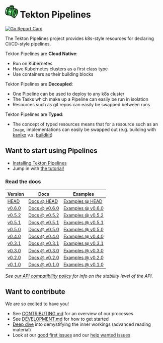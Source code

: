 # ![pipe](./pipe.png) Tekton Pipelines

[![Go Report Card](https://goreportcard.com/badge/tektoncd/pipeline)](https://goreportcard.com/report/tektoncd/pipeline)

The Tekton Pipelines project provides k8s-style resources for declaring
CI/CD-style pipelines.

Tekton Pipelines are **Cloud Native**:

- Run on Kubernetes
- Have Kubernetes clusters as a first class type
- Use containers as their building blocks

Tekton Pipelines are **Decoupled**:

- One Pipeline can be used to deploy to any k8s cluster
- The Tasks which make up a Pipeline can easily be run in isolation
- Resources such as git repos can easily be swapped between runs

Tekton Pipelines are **Typed**:

- The concept of typed resources means that for a resource such as an `Image`,
  implementations can easily be swapped out (e.g. building with
  [kaniko](https://github.com/GoogleContainerTools/kaniko) v.s.
  [buildkit](https://github.com/moby/buildkit))

## Want to start using Pipelines

- [Installing Tekton Pipelines](docs/install.md)
- Jump in with [the tutorial!](docs/tutorial.md)

### Read the docs

| Version | Docs | Examples |
| ------- | ---- | -------- |
| [HEAD](DEVELOPMENT.md#install-pipeline) | [Docs @ HEAD](/docs/README.md) | [Examples @ HEAD](/examples) |
| [v0.6.0](https://github.com/tektoncd/pipeline/releases/tag/v0.6.0) | [Docs @ v0.6.0](https://github.com/tektoncd/pipeline/tree/release-v0.6.x/docs#tekton-pipelines) | [Examples @ v0.6.0](https://github.com/tektoncd/pipeline/tree/v0.6.0/examples#examples) |
| [v0.5.2](https://github.com/tektoncd/pipeline/releases/tag/v0.5.2) | [Docs @ v0.5.2](https://github.com/tektoncd/pipeline/tree/v0.5.2/docs#tekton-pipelines) | [Examples @ v0.5.2](https://github.com/tektoncd/pipeline/tree/v0.5.2/examples#examples) |
| [v0.5.1](https://github.com/tektoncd/pipeline/releases/tag/v0.5.1) | [Docs @ v0.5.1](https://github.com/tektoncd/pipeline/tree/v0.5.1/docs#tekton-pipelines) | [Examples @ v0.5.1](https://github.com/tektoncd/pipeline/tree/v0.5.1/examples#examples) |
| [v0.5.0](https://github.com/tektoncd/pipeline/releases/tag/v0.5.0) | [Docs @ v0.5.0](https://github.com/tektoncd/pipeline/tree/v0.5.0/docs#tekton-pipelines) | [Examples @ v0.5.0](https://github.com/tektoncd/pipeline/tree/v0.5.0/examples#examples) |
| [v0.4.0](https://github.com/tektoncd/pipeline/releases/tag/v0.4.0) | [Docs @ v0.4.0](https://github.com/tektoncd/pipeline/tree/v0.4.0/docs#tekton-pipelines) | [Examples @ v0.4.0](https://github.com/tektoncd/pipeline/tree/v0.4.0/examples#examples) |
| [v0.3.1](https://github.com/tektoncd/pipeline/releases/tag/v0.3.1) | [Docs @ v0.3.1](https://github.com/tektoncd/pipeline/tree/v0.3.1/docs#tekton-pipelines) | [Examples @ v0.3.1](https://github.com/tektoncd/pipeline/tree/v0.3.1/examples#examples) |
| [v0.3.0](https://github.com/tektoncd/pipeline/releases/tag/v0.3.0) | [Docs @ v0.3.0](https://github.com/tektoncd/pipeline/tree/v0.3.0/docs#tekton-pipelines) | [Examples @ v0.3.0](https://github.com/tektoncd/pipeline/tree/v0.3.0/examples#examples) |
| [v0.2.0](https://github.com/tektoncd/pipeline/releases/tag/v0.2.0) | [Docs @ v0.2.0](https://github.com/tektoncd/pipeline/tree/v0.2.0/docs#tekton-pipelines) | [Examples @ v0.2.0](https://github.com/tektoncd/pipeline/tree/v0.2.0/examples#examples) |
| [v0.1.0](https://github.com/tektoncd/pipeline/releases/tag/v0.1.0) | [Docs @ v0.1.0](https://github.com/tektoncd/pipeline/tree/v0.1.0/docs#tekton-pipelines) | [Examples @ v0.1.0](https://github.com/tektoncd/pipeline/tree/v0.1.0/examples#examples) |

_See [our API compatibility policy](api_compatibility_policy.md) for info on the
stability level of the API._

## Want to contribute

We are so excited to have you!

- See [CONTRIBUTING.md](CONTRIBUTING.md) for an overview of our processes
- See [DEVELOPMENT.md](DEVELOPMENT.md) for how to get started
- [Deep dive](./docs/developers/README.md) into demystifying the inner workings
  (advanced reading material)
- Look at our
  [good first issues](https://github.com/tektoncd/pipeline/issues?q=is%3Aissue+is%3Aopen+label%3A%22good+first+issue%22)
  and our
  [help wanted issues](https://github.com/tektoncd/pipeline/issues?q=is%3Aissue+is%3Aopen+label%3A%22help+wanted%22)
